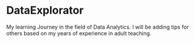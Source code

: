 # DataExplorator
My learning Journey in the field of Data Analytics. 
I will be adding tips for others based on my years of experience in adult teaching.
